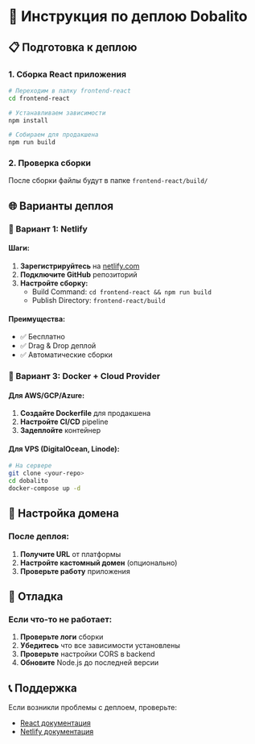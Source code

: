 # 🚀 Инструкция по деплою Dobalito

## 📋 Подготовка к деплою

### 1. Сборка React приложения
```bash
# Переходим в папку frontend-react
cd frontend-react

# Устанавливаем зависимости
npm install

# Собираем для продакшена
npm run build
```

### 2. Проверка сборки
После сборки файлы будут в папке `frontend-react/build/`

## 🌐 Варианты деплоя

### 🎯 Вариант 1: Netlify

#### Шаги:
1. **Зарегистрируйтесь** на [netlify.com](https://netlify.com)
2. **Подключите GitHub** репозиторий
3. **Настройте сборку:**
   - Build Command: `cd frontend-react && npm run build`
   - Publish Directory: `frontend-react/build`

#### Преимущества:
- ✅ Бесплатно
- ✅ Drag & Drop деплой
- ✅ Автоматические сборки

### 🎯 Вариант 3: Docker + Cloud Provider

#### Для AWS/GCP/Azure:
1. **Создайте Dockerfile** для продакшена
2. **Настройте CI/CD** pipeline
3. **Задеплойте** контейнер

#### Для VPS (DigitalOcean, Linode):
```bash
# На сервере
git clone <your-repo>
cd dobalito
docker-compose up -d
```

## 🔧 Настройка домена

### После деплоя:
1. **Получите URL** от платформы
2. **Настройте кастомный домен** (опционально)
3. **Проверьте работу** приложения

## 🐛 Отладка

### Если что-то не работает:
1. **Проверьте логи** сборки
2. **Убедитесь** что все зависимости установлены
3. **Проверьте** настройки CORS в backend
4. **Обновите** Node.js до последней версии

## 📞 Поддержка

Если возникли проблемы с деплоем, проверьте:
- [React документация](https://react.dev)
- [Netlify документация](https://docs.netlify.com)

